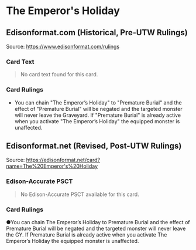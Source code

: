 # The Emperor's Holiday

## Edisonformat.com (Historical, Pre-UTW Rulings)

Source: https://www.edisonformat.com/rulings

### Card Text

> No card text found for this card.

### Card Rulings

*   You can chain "The Emperor’s Holiday" to "Premature Burial" and the effect of "Premature Burial" will be negated and the targeted monster will never leave the Graveyard. If "Premature Burial" is already active when you activate "The Emperor’s Holiday" the equipped monster is unaffected.

## Edisonformat.net (Revised, Post-UTW Rulings)

Source: https://edisonformat.net/card?name=The%20Emperor's%20Holiday

### Edison-Accurate PSCT

> No Edison-Accurate PSCT available for this card.

### Card Rulings

●You can chain The Emperor’s Holiday to Premature Burial and the effect of Premature Burial will be negated and the targeted monster will never leave the GY. If Premature Burial is already active when you activate The Emperor’s Holiday the equipped monster is unaffected.
            
